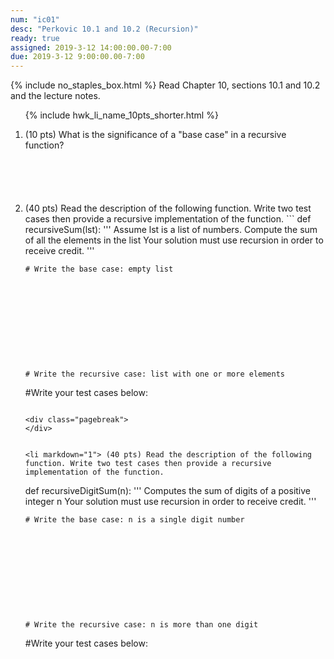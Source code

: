 ```yaml
---
num: "ic01"
desc: "Perkovic 10.1 and 10.2 (Recursion)"
ready: true
assigned: 2019-3-12 14:00:00.00-7:00
due: 2019-3-12 9:00:00.00-7:00
---
```

{% include no_staples_box.html %}
Read Chapter 10, sections 10.1 and 10.2 and the lecture notes.  

<ol>

{% include hwk_li_name_10pts_shorter.html %}

<li markdown="1" style="margin-bottom:6em;"> (10 pts) What is the significance of a "base case" in a recursive function?
</li>

<li markdown="1"> (40 pts) Read the description of the following function. Write two test cases then provide a recursive implementation of the function.
```
def recursiveSum(lst):
    '''
    Assume lst is a list of numbers. Compute the sum of all the elements in the list
    Your solution must use recursion in order to receive credit.
    '''

    # Write the base case: empty list











    # Write the recursive case: list with one or more elements















    

#Write your test cases below:










```

<div class="pagebreak">
</div>


<li markdown="1"> (40 pts) Read the description of the following function. Write two test cases then provide a recursive implementation of the function.

```
def recursiveDigitSum(n):
    '''
    Computes the sum of digits of a positive integer n
    Your solution must use recursion in order to receive credit.
    '''

    # Write the base case: n is a single digit number











    # Write the recursive case: n is more than one digit















    

#Write your test cases below:










```
